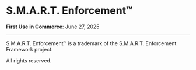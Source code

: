 # S.M.A.R.T. Enforcement™

**First Use in Commerce**: June 27, 2025

---

S.M.A.R.T. Enforcement™ is a trademark of the S.M.A.R.T. Enforcement Framework project.

All rights reserved.